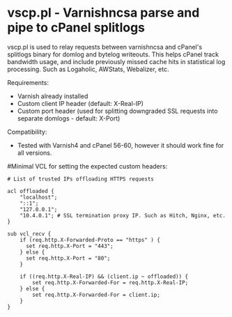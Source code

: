 # vscp.pl - Varnishncsa parse and pipe to cPanel splitlogs

vscp.pl is used to relay requests between varnishncsa and cPanel's splitlogs binary for domlog and bytelog writeouts. This helps cPanel track bandwidth usage, and include previously missed cache hits in statistical log processing. Such as Logaholic, AWStats, Webalizer, etc.

Requirements:
- Varnish already installed
- Custom client IP header (default: X-Real-IP)
- Custom port header (used for splitting downgraded SSL requests into separate domlogs - default: X-Port)

Compatibility:
- Tested with Varnish4 and cPanel 56-60, however it should work fine for all versions.


#Minimal VCL for setting the expected custom headers:

```
# List of trusted IPs offloading HTTPS requests

acl offloaded {
	"localhost";
	"::1";
	"127.0.0.1";
	"10.4.0.1"; # SSL termination proxy IP. Such as Hitch, Nginx, etc.
}

sub vcl_recv {
    if (req.http.X-Forwarded-Proto == "https" ) {
      set req.http.X-Port = "443";
    } else {
      set req.http.X-Port = "80";
    }

    if ((req.http.X-Real-IP) && (client.ip ~ offloaded)) {
        set req.http.X-Forwarded-For = req.http.X-Real-IP;
    } else {
        set req.http.X-Forwarded-For = client.ip;
    }
}
```
